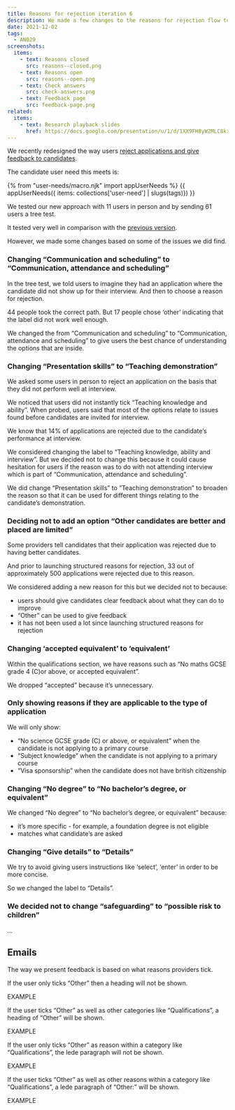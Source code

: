 ```yaml
---
title: Reasons for rejection iteration 6
description: We made a few changes to the reasons for rejection flow to ready it for production.
date: 2021-12-02
tags:
  - AN029
screenshots:
  items:
    - text: Reasons closed
      src: reasons--closed.png
    - text: Reasons open
      src: reasons--open.png
    - text: Check answers
      src: check-answers.png
    - text: Feedback page
      src: feedback-page.png
related:
  items:
    - text: Research playback slides
      href: https://docs.google.com/presentation/u/1/d/1XX9FH8yW2MLC8kiypKzS5ax81PMC-eq_36e3ZUkggO0/edit#slide=id.g100bb4a0b51_1_113
---
```


We recently redesigned the way users [reject applications and give feedback to candidates](/manage-teacher-training-applications/reasons-for-rejection-iteration-5/).

The candidate user need this meets is:

{% from "user-needs/macro.njk" import appUserNeeds %}
{{ appUserNeeds({ items: collections['user-need'] | slugs(tags)}) }}

We tested our new approach with 11 users in person and by sending 61 users a tree test.

It tested very well in comparison with the [previous version](/manage-teacher-training-applications/reasons-for-rejection-iteration-5/).

However, we made some changes based on some of the issues we did find.

### Changing “Communication and scheduling” to “Communication, attendance and scheduling”

In the tree test, we told users to imagine they had an application where the candidate did not show up for their interview. And then to choose a reason for rejection.

44 people took the correct path. But 17 people chose ‘other’ indicating that the label did not work well enough.

We changed the from “Communication and scheduling” to “Communication, attendance and scheduling” to give users the best chance of understanding the options that are inside.

### Changing “Presentation skills” to “Teaching demonstration”

We asked some users in person to reject an application on the basis that they did not perform well at interview.

We noticed that users did not instantly tick “Teaching knowledge and ability”. When probed, users said that most of the options relate to issues found before candidates are invited for interview.

We know that 14% of applications are rejected due to the candidate’s performance at interview.

We considered changing the label to “Teaching knowledge, ability and interview”. But we decided not to change this because it could cause hesitation for users if the reason was to do with not attending interview which is part of “Communication, attendance and scheduling”.

We did change “Presentation skills” to “Teaching demonstration” to broaden the reason so that it can be used for different things relating to the candidate’s demonstration.

### Deciding not to add an option “Other candidates are better and placed are limited”

Some providers tell candidates that their application was rejected due to having better candidates.

And prior to launching structured reasons for rejection, 33 out of approximately 500 applications were rejected due to this reason.

We considered adding a new reason for this but we decided not to because:

- users should give candidates clear feedback about what they can do to improve
- “Other” can be used to give feedback
- it has not been used a lot since launching structured reasons for rejection

### Changing ‘accepted equivalent’ to ‘equivalent’

Within the qualifications section, we have reasons such as “No maths GCSE grade 4 (C)or above, or accepted equivalent”.

We dropped “accepted” because it’s unnecessary.

### Only showing reasons if they are applicable to the type of application

We will only show:

- “No science GCSE grade (C) or above, or equivalent” when the candidate is not applying to a primary course
- “Subject knowledge” when the candidate is not applying to a primary course
- “Visa sponsorship” when the candidate does not have british citizenship

### Changing “No degree” to “No bachelor’s degree, or equivalent”

We changed “No degree” to “No bachelor’s degree, or equivalent” because:

- it’s more specific - for example, a foundation degree is not eligible
- matches what candidate’s are asked

### Changing “Give details” to “Details”

We try to avoid giving users instructions like ‘select’, ‘enter’ in order to be more concise.

So we changed the label to “Details”.

### We decided not to change “safeguarding” to “possible risk to children”

...

## Emails

The way we present feedback is based on what reasons providers tick.

If the user only ticks “Other” then a heading will not be shown.

EXAMPLE

If the user ticks “Other” as well as other categories like “Qualifications”, a heading of “Other” will be shown.

EXAMPLE

If the user only ticks “Other” as reason within a category like “Qualifications”, the lede paragraph will not be shown.

EXAMPLE

If the user ticks “Other” as well as other reasons within a category like “Qualifications”, a lede paragraph of “Other:” will be shown.

EXAMPLE
